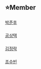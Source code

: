 

## ⭐Member 

[박준후](https://github.com/ppeper)
###
[공상택](https://github.com/qwqeqrqwqeqr)
###
[김정락](https://github.com/jlal1226)
###
[조수빈](https://github.com/Sxbxn)

<!--

**Here are some ideas to get you started:**

🙋‍♀️ A short introduction - what is your organization all about?
🌈 Contribution guidelines - how can the community get involved?
👩‍💻 Useful resources - where can the community find your docs? Is there anything else the community should know?
🍿 Fun facts - what does your team eat for breakfast?
🧙 Remember, you can do mighty things with the power of [Markdown](https://docs.github.com/github/writing-on-github/getting-started-with-writing-and-formatting-on-github/basic-writing-and-formatting-syntax)
-->
